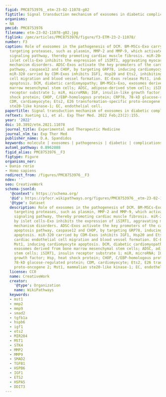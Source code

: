 ```yaml
---
figid: PMC8753976__etm-23-02-11078-g02
figtitle: Signal transduction mechanism of exosomes in diabetic complications (Review)
organisms:
- NA
pmcid: PMC8753976
filename: etm-23-02-11078-g02.jpg
figlink: /pmc/articles/PMC8753976/figure/f3-ETM-23-2-11078/
number: F3
caption: Role of exosomes in the pathogenesis of DCM. BM-MSCs-Exo carry molecular
  targeting proteases, such as plasmin, MMP-2 and MMP-9, which activate the TGF-β1/Smad2/3
  signaling pathway, thereby promoting cardiac muscle fibrosis. miR-204 carried by
  islet cells-Exo inhibits the expression of iSIRT1, aggravating myocardial energy
  mechanism disorders. ADSC-Exos activate the key promoters of the cardiomyocyte apoptosis
  pathway, caspase12 and CHOP, by targeting GRP78, inducing cardiomyocyte apoptosis.
  miR-320 carried by CDM-Exos inhibits IGF1, Hsp20 and Ets2, inhibiting cardiac endothelial
  cell migration and blood vessel formation. EC-Exos release Mst1, inducing cardiomyocyte
  apoptosis. DCM, diabetic cardiomyopathy; BM-MSCs-Exo, exosomes derived from bone
  marrow mesenchymal stem cells; ADSC, adipose-derived stem cells; iSIRT1, insulin
  receptor substrate 1; miR, microRNA; IGF, insulin-like growth factor; Hsp, heat
  shock protein; CHOP, C/EBP-homologous protein; CRP78, 78-kD glucose-regulated protein;
  CDM, cardiomyocyte; Ets2, E26 transformation-specific proto-oncogene 2; Mst1, mammalian
  ste20-like kinase-1; EC, endothelial cell.
papertitle: Signal transduction mechanism of exosomes in diabetic complications (Review).
reftext: Xueting Li, et al. Exp Ther Med. 2022 Feb;23(2):155.
year: '2022'
doi: 10.3892/etm.2021.11078
journal_title: Experimental and Therapeutic Medicine
journal_nlm_ta: Exp Ther Med
publisher_name: D.A. Spandidos
keywords: molecule | exosomes | pathogenesis | diabetic | complications
automl_pathway: 0.8962888
figid_alias: PMC8753976__F3
figtype: Figure
organisms_ner:
- Danio rerio
- Homo sapiens
redirect_from: /figures/PMC8753976__F3
ndex: ''
seo: CreativeWork
schema-jsonld:
  '@context': https://schema.org/
  '@id': https://pfocr.wikipathways.org/figures/PMC8753976__etm-23-02-11078-g02.html
  '@type': Dataset
  description: Role of exosomes in the pathogenesis of DCM. BM-MSCs-Exo carry molecular
    targeting proteases, such as plasmin, MMP-2 and MMP-9, which activate the TGF-β1/Smad2/3
    signaling pathway, thereby promoting cardiac muscle fibrosis. miR-204 carried
    by islet cells-Exo inhibits the expression of iSIRT1, aggravating myocardial energy
    mechanism disorders. ADSC-Exos activate the key promoters of the cardiomyocyte
    apoptosis pathway, caspase12 and CHOP, by targeting GRP78, inducing cardiomyocyte
    apoptosis. miR-320 carried by CDM-Exos inhibits IGF1, Hsp20 and Ets2, inhibiting
    cardiac endothelial cell migration and blood vessel formation. EC-Exos release
    Mst1, inducing cardiomyocyte apoptosis. DCM, diabetic cardiomyopathy; BM-MSCs-Exo,
    exosomes derived from bone marrow mesenchymal stem cells; ADSC, adipose-derived
    stem cells; iSIRT1, insulin receptor substrate 1; miR, microRNA; IGF, insulin-like
    growth factor; Hsp, heat shock protein; CHOP, C/EBP-homologous protein; CRP78,
    78-kD glucose-regulated protein; CDM, cardiomyocyte; Ets2, E26 transformation-specific
    proto-oncogene 2; Mst1, mammalian ste20-like kinase-1; EC, endothelial cell.
  license: CC0
  name: CreativeWork
  creator:
    '@type': Organization
    name: WikiPathways
  keywords:
  - mst1
  - mmp2
  - mmp9
  - smad2
  - tgfb1a
  - hspb6
  - igf1
  - ets2
  - MIR204
  - MST1
  - STK4
  - MMP2
  - MMP9
  - SMAD2
  - TGFB1
  - HSPB6
  - IGF1
  - ETS2
  - HSPA5
  - DDIT3
---
```

